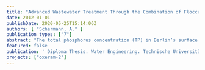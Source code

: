 ```yaml
---
title: "Advanced Wastewater Treatment Through the Combination of Flocculation, Microsieve Filtration and UV-Disinfection."
date: 2012-01-01
publishDate: 2020-05-25T15:14:06Z
authors: [ "Schermann, A." ]
publication_types: ["7"]
abstract: "The total phosphorus concentration (TP) in Berlin’s surface waters has to be decreased to 6090 µg/L to achieve good ecological conditions. Furthermore, securing the bathing water quality of surface waters gains more attention. The wastewater treatment plant (WWTP) in Ruhleben should be upgraded by tertiary treatment to reduce the TP concentration (< 80 µg/L) and the pathogen germ concentration in the WWTP effluent. The project OXERAM compares different filtration technologies with regard to their efficiency and applicability as tertiary treatment. In this thesis the combination of microsieve filtration and UV-disinfection has been investigated. Before this trial the microsieve was rebuilt after a one year operation period. The volume of the coagulation tank was reduced to 26 % (0.56 m³) of its initial volume. The coagulation stirrer was exchanged by a Turbomix TM, applying a constant G·t-value of 25 000. Additionally, the angle of the blades of the flocculation stirrer was changed, almost doubling the G-value (154 1/s.) Long term trials have shown that an average TP effluent concentration of 60 µg/L can be achieved through microsieve filtration (10 µm) with chemical pretreatment (2.0 mg Al/L PACl and 0.61 mg/L cationic polymer). 80 % of the grab samples had a TP concentration = 73 µg/L. An average effluent suspended solid concentration of 2.2 mg/L was achieved. The average residual Aluminum concentration was 0.35 mg/L. The increase of the G-value during coagulation and flocculation after the rebuild led to an increased energy demand of both stirrers. However, through the new hydraulic conditions, the average polymer dose was reduced by 65 % in comparison to the dynamic operation in summer 2011 and the hydraulic retention time during coagulation could be reduced to 1 minute at peak flow. Furthermore, the impact of applied energy during coagulation and flocculation was investigated. A reduction of the G·t-value during coagulation led to a higher SS effluent concentration of 25 % (2.8 mg/L). During flocculation a high G-value (153 1/s) was favorable for the microsieve performance. A lower backwash time and effluent turbidity were observed. As a result, the increased energy demand of the stirrers can be justified, alongside to the polymer and hydraulic retention time reduction, with an improved effluent water quality and a lower energy demand for the backwash. The UV-disinfection operated reliably after the microsieve filtration. The UV effluent concentration of Enterococci and E.Coli were always under the limit of quantification (15-38 MPN/100 mL), even at a fluence of 361 J/m². Coliphages (= 7 PFU/100 mL) were detected in the effluent of the UVdisinfection, when the calculated fluence was lower than 549 J/m². In this study it was demonstrated that the microsieve filtration with chemical pretreatment and a subsequent UV-disinfection represents an alternative as tertiary treatment. TP effluent values lower than 80 µg/L were reliably achieved. An excellent water quality accordingly to the EG Bathing Water Quality Framework Directive was attained through the subsequent UV-disinfection."
featured: false
publication: ' Diploma Thesis. Water Engineering. Technische Universität Berlin'
projects: ["oxeram-2"]
---
```


